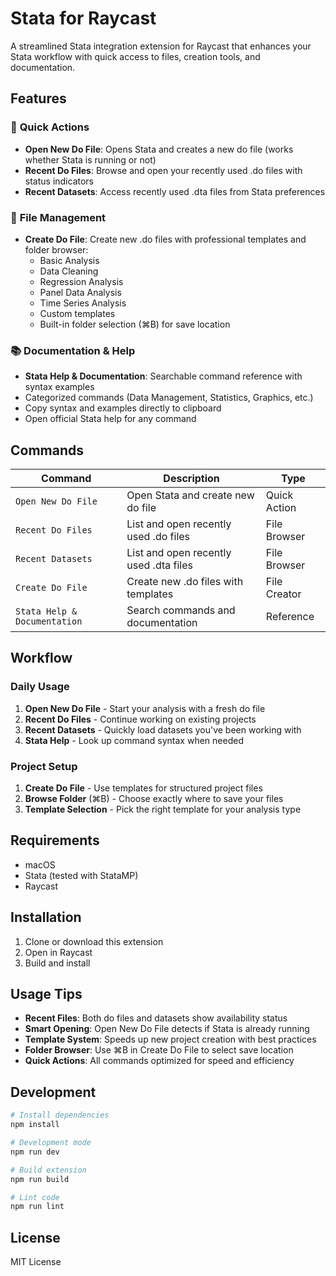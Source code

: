 # Stata for Raycast

A streamlined Stata integration extension for Raycast that enhances your Stata workflow with quick access to files, creation tools, and documentation.

## Features

### 🚀 **Quick Actions**
- **Open New Do File**: Opens Stata and creates a new do file (works whether Stata is running or not)
- **Recent Do Files**: Browse and open your recently used .do files with status indicators
- **Recent Datasets**: Access recently used .dta files from Stata preferences

### 📁 **File Management**
- **Create Do File**: Create new .do files with professional templates and folder browser:
  - Basic Analysis
  - Data Cleaning
  - Regression Analysis
  - Panel Data Analysis
  - Time Series Analysis
  - Custom templates
  - Built-in folder selection (⌘B) for save location

### 📚 **Documentation & Help**
- **Stata Help & Documentation**: Searchable command reference with syntax examples
- Categorized commands (Data Management, Statistics, Graphics, etc.)
- Copy syntax and examples directly to clipboard
- Open official Stata help for any command

## Commands

| Command | Description | Type |
|---------|-------------|------|
| `Open New Do File` | Open Stata and create new do file | Quick Action |
| `Recent Do Files` | List and open recently used .do files | File Browser |
| `Recent Datasets` | List and open recently used .dta files | File Browser |
| `Create Do File` | Create new .do files with templates | File Creator |
| `Stata Help & Documentation` | Search commands and documentation | Reference |

## Workflow

### Daily Usage
1. **Open New Do File** - Start your analysis with a fresh do file
2. **Recent Do Files** - Continue working on existing projects  
3. **Recent Datasets** - Quickly load datasets you've been working with
4. **Stata Help** - Look up command syntax when needed

### Project Setup
1. **Create Do File** - Use templates for structured project files
2. **Browse Folder** (⌘B) - Choose exactly where to save your files
3. **Template Selection** - Pick the right template for your analysis type

## Requirements

- macOS
- Stata (tested with StataMP)
- Raycast

## Installation

1. Clone or download this extension
2. Open in Raycast
3. Build and install

## Usage Tips

- **Recent Files**: Both do files and datasets show availability status
- **Smart Opening**: Open New Do File detects if Stata is already running
- **Template System**: Speeds up new project creation with best practices
- **Folder Browser**: Use ⌘B in Create Do File to select save location
- **Quick Actions**: All commands optimized for speed and efficiency

## Development

```bash
# Install dependencies
npm install

# Development mode
npm run dev

# Build extension
npm run build

# Lint code
npm run lint
```

## License

MIT License